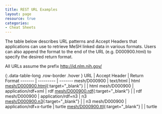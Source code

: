 ```yaml
---
title: REST URL Examples
layout: page
resource: true
categories:
- Cheat Sheets
---
```


The table below describes URL patterns and Accept Headers that applications can use to retrieve MeSH linked data in various formats.
Users can also append the format to the end of the URL (e.g. D000900.html) to specify the desired return format.

All URLs assume the prefix http://id.nlm.nih.gov/

{:.data-table-long .row-border .hover }
URL | Accept Header | Return Format
------- | --------- | -------
mesh/D000900 | text/html | html
[mesh/D000900.html](http://id.nlm.nih.gov/mesh/D000900.html){:target="_blank"} | | html
mesh/D000900 | application/rdf+xml | rdf 
[mesh/D000900.rdf](http://id.nlm.nih.gov/mesh/D000900.rdf){:target="_blank"} | | rdf
mesh/D000900 | application/rdf+n3 | n3
[mesh/D000900.n3](http://id.nlm.nih.gov/mesh/D000900.n3){:target="_blank"} | | n3
mesh/D000900 | application/rdf+x-turtle | turtle
[mesh/D000900.ttl](http://id.nlm.nih.gov/mesh/D000900.ttl){:target="_blank"} | | turtle



